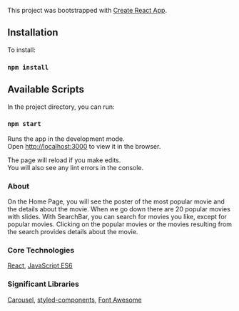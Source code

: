 This project was bootstrapped with [Create React App](https://github.com/facebook/create-react-app).

## Installation
To install:

### `npm install`

## Available Scripts

In the project directory, you can run:

### `npm start`

Runs the app in the development mode.<br />
Open [http://localhost:3000](http://localhost:3000) to view it in the browser.

The page will reload if you make edits.<br />
You will also see any lint errors in the console.

### About

On the Home Page, you will see the poster of the most popular movie and the details about the movie. When we go down there are 20 popular movies with slides. With SearchBar, you can search for movies you like, except for popular movies. Clicking on the popular movies or the movies resulting from the search provides details about the movie.

### Core Technologies
[React](https://tr.reactjs.org/),
[JavaScript ES6](http://es6-features.org/#Constants)

### Significant Libraries
[Carousel](https://w3js.com/react-multi-carousel),
[styled-components](https://styled-components.com/),
[Font Awesome](https://fontawesome.com/?from=io)

